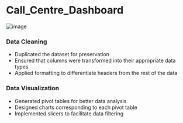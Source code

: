 # Call_Centre_Dashboard #

![image](https://github.com/ShubhikaVerma/Call_Centre_Dashboard/assets/146738903/9f3de9b8-6a3a-4de0-9f7a-58a870f3d1cc)


 ### Data Cleaning
- Duplicated the dataset for preservation
-	Ensured that columns were transformed into their appropriate data types
-	Applied formatting to differentiate headers from the rest of the data


 ### Data Visualization 
-	Generated pivot tables for better data analysis
-	Designed charts corresponding to each pivot table
-	Implemented slicers to facilitate data filtering

